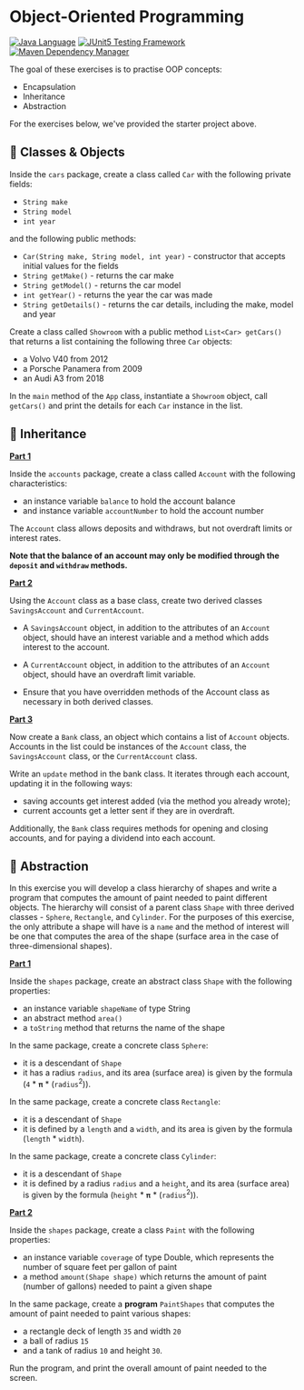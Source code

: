 # Object-Oriented Programming

[![Java Language](https://img.shields.io/badge/PLATFORM-OpenJDK-3A75B0.svg?style=for-the-badge)][1]
[![JUnit5 Testing Framework](https://img.shields.io/badge/testing%20framework-JUnit5-26A162.svg?style=for-the-badge)][2]
[![Maven Dependency Manager](https://img.shields.io/badge/dependency%20manager-Maven-AA215A.svg?style=for-the-badge)][3]

The goal of these exercises is to practise OOP concepts:
- Encapsulation
- Inheritance
- Abstraction

For the exercises below, we've provided the starter project above.

## :pushpin: Classes & Objects

Inside the `cars` package, create a class called `Car` with the following private fields:
- `String make`
- `String model`
- `int year`

and the following public methods:
- `Car(String make, String model, int year)` - constructor that accepts initial values for the fields
- `String getMake()` - returns the car make
- `String getModel()` - returns the car model
- `int getYear()` - returns the year the car was made
- `String getDetails()` - returns the car details, including the make, model and year

Create a class called `Showroom` with a public method `List<Car> getCars()` that returns a list containing the following three `Car` objects:
- a Volvo V40 from 2012
- a Porsche Panamera from 2009
- an Audi A3 from 2018

In the `main` method of the `App` class, instantiate a `Showroom` object, call `getCars()` and print the details for each `Car` instance in the list.

## :pushpin: Inheritance

**<ins>Part 1</ins>**

Inside the `accounts` package, create a class called `Account` with the following characteristics:
- an instance variable `balance` to hold the account balance
- and instance variable `accountNumber` to hold the account number

The `Account` class allows deposits and withdraws, but not overdraft limits or interest rates.

**Note that the balance of an account may only be modified through the `deposit` and `withdraw` methods.**

**<ins>Part 2</ins>**

Using the `Account` class as a base class, create two derived classes `SavingsAccount` and `CurrentAccount`.

- A `SavingsAccount` object, in addition to the attributes of an `Account` object, should have an interest variable and a method which adds interest to the account.
- A `CurrentAccount` object, in addition to the attributes of an `Account` object, should have an overdraft limit variable.

- Ensure that you have overridden methods of the Account class as necessary in both derived classes.

**<ins>Part 3</ins>**

Now create a `Bank` class, an object which contains a list of `Account` objects. Accounts in the list could be instances of the `Account` class, the `SavingsAccount` class, or the `CurrentAccount` class.

Write an `update` method in the bank class. It iterates through each account, updating it in the following ways: 
- saving accounts get interest added (via the method you already wrote); 
- current accounts get a letter sent if they are in overdraft.

Additionally, the `Bank` class requires methods for opening and closing accounts, and for paying a dividend into each account.

## :pushpin: Abstraction

In this exercise you will develop a class hierarchy of shapes and write a program that computes the amount of paint
needed to paint different objects. 
The hierarchy will consist of a parent class `Shape` with three derived classes - `Sphere`, `Rectangle`, and `Cylinder`. 
For the purposes of this exercise, the only attribute a shape will have is a `name` and the method of
interest will be one that computes the area of the shape (surface area in the case of three-dimensional shapes).

**<ins>Part 1</ins>**

Inside the `shapes` package, create an abstract class `Shape` with the following properties:
- an instance variable `shapeName` of type String
- an abstract method `area()`
- a `toString` method that returns the name of the shape

In the same package, create a concrete class `Sphere`:
- it is a descendant of `Shape`
- it has a radius `radius`, and its area (surface area) is given by the formula (`4` * `𝛑` * (`radius`<sup>2</sup>)).

In the same package, create a concrete class `Rectangle`:
- it is a descendant of `Shape`
- it is defined by a `length` and a `width`, and its area is given by the formula (`length` * `width`).

In the same package, create a concrete class `Cylinder`:
- it is a descendant of `Shape`
- it is defined by a radius `radius` and a `height`, and its area (surface area) is given by the formula (`height` * `𝛑` * (`radius`<sup>2</sup>)).

**<ins>Part 2</ins>**

Inside the `shapes` package, create a class `Paint` with the following properties:
- an instance variable `coverage` of type Double, which represents the number of square feet per gallon of paint
- a method `amount(Shape shape)` which returns the amount of paint (number of gallons) needed to paint a given shape

In the same package, create a **program** `PaintShapes` that computes the amount of paint needed to paint various shapes:
- a rectangle deck of length `35` and width `20` 
- a ball of radius `15`
- and a tank of radius `10` and height `30`.

Run the program, and print the overall amount of paint needed to the screen.

[1]: https://docs.oracle.com/javase/11/docs/api/index.html
[2]: https://junit.org/junit5/
[3]: https://maven.apache.org/
